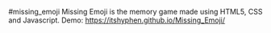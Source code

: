 #missing_emoji
Missing Emoji is the memory game made using HTML5, CSS and Javascript.
Demo: https://itshyphen.github.io/Missing_Emoji/
